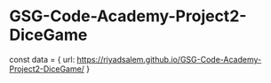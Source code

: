 # GSG-Code-Academy-Project2-DiceGame
 
const data = { url: https://riyadsalem.github.io/GSG-Code-Academy-Project2-DiceGame/ }
